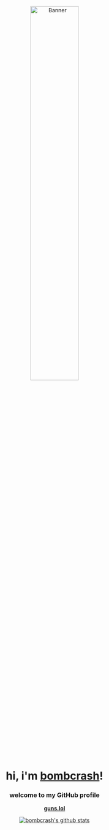 <p align="center">
  <a href="https://guns.lol/lenzzy">
    <img src="https://cdn.discordapp.com/attachments/1270313787232358482/1370789112004477010/b1e85faebd5223688016c4a827351ce5.gif?ex=6820c658&is=681f74d8&hm=2caebdd902739b87a6f2203bd78b2aaead66e34ef480e9a44bb060bca05fc28b&" alt="Banner" width="50%">
  </a>
</p>

<h1 align="center">hi, i'm <a href="https://guns.lol/lenzzy">bombcrash</a>!</h1>
<p align="center">
  <a href="https://guns.lol/lenzzy">
  </a>
</p>
<h3 align="center">welcome to my GitHub profile</h3>

<p align="center">
  <strong><a href="https://guns.lol/lenzzy">guns.lol</a></strong>
</p>

<p align="center">
  <a href="https://guns.lol/lenzzy"><img src="https://github-readme-stats.vercel.app/api?username=bombcrash&hide_border=true&show_icons=true" alt="bombcrash's github stats"></a>
</p>
